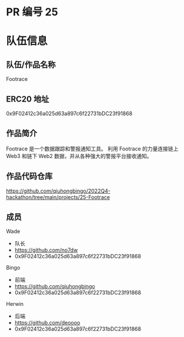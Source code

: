 # PR 编号 25

# 队伍信息

## 队伍/作品名称

Footrace

## ERC20 地址

0x9F02412c36a025d63a897c6f22731bDC23f91868

## 作品简介

Footrace 是一个数据跟踪和警报通知工具。
利用 Footrace 的力量连接链上 Web3 和链下 Web2 数据，并从各种强大的警报平台接收通知。

## 作品代码仓库

https://github.com/qiuhongbingo/2022Q4-hackathon/tree/main/projects/25-Footrace

## 成员

Wade

- 队长
- https://github.com/no7dw
- 0x9F02412c36a025d63a897c6f22731bDC23f91868

Bingo

- 前端
- https://github.com/qiuhongbingo
- 0x9F02412c36a025d63a897c6f22731bDC23f91868

Herwin

- 后端
- https://github.com/deoooo
- 0x9F02412c36a025d63a897c6f22731bDC23f91868
